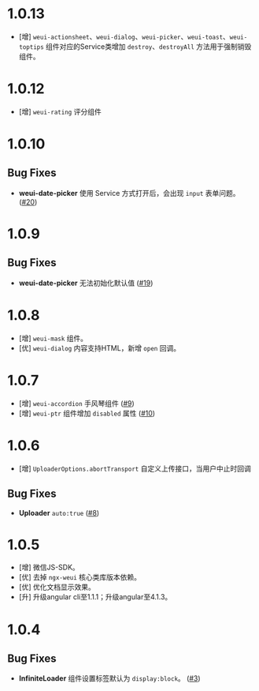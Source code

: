 # 1.0.13

- [增] `weui-actionsheet`、`weui-dialog`、`weui-picker`、`weui-toast`、`weui-toptips` 组件对应的Service类增加 `destroy`、`destroyAll` 方法用于强制销毁组件。

# 1.0.12

- [增] `weui-rating` 评分组件

# 1.0.10

## Bug Fixes

- **weui-date-picker** 使用 Service 方式打开后，会出现 `input` 表单问题。 ([#20](https://github.com/cipchk/ngx-weui/issues/20))

# 1.0.9

## Bug Fixes

- **weui-date-picker** 无法初始化默认值 ([#19](https://github.com/cipchk/ngx-weui/issues/19))

# 1.0.8

- [增] `weui-mask` 组件。
- [优] `weui-dialog` 内容支持HTML，新增 `open` 回调。

# 1.0.7

- [增] `weui-accordion` 手风琴组件 ([#9](https://github.com/cipchk/ngx-weui/issues/9))
- [增] `weui-ptr` 组件增加 `disabled` 属性 ([#10](https://github.com/cipchk/ngx-weui/issues/10))

# 1.0.6

- [增] `UploaderOptions.abortTransport` 自定义上传接口，当用户中止时回调

## Bug Fixes

- **Uploader** `auto:true` ([#8](https://github.com/cipchk/ngx-weui/issues/8))


# 1.0.5

- [增] 微信JS-SDK。
- [优] 去掉 `ngx-weui` 核心类库版本依赖。
- [优] 优化文档显示效果。
- [升] 升级angular cli至1.1.1；升级angular至4.1.3。

# 1.0.4

## Bug Fixes

- **InfiniteLoader** 组件设置标签默认为 `display:block`。 ([#3](https://github.com/cipchk/ngx-weui/issues/3))
